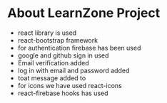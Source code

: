 # About LearnZone Project
* react library is used
* react-bootstrap framework
* for authentication firebase has been used
* google and github sign in used
* Email verification added 
* log in with email and password added
* toat message added to
* for icons we have used react-icons
* react-firebase hooks has used